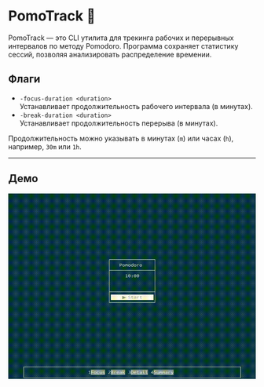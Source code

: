 # PomoTrack 🍅

PomoTrack — это CLI утилита для трекинга рабочих и перерывных интервалов по методу Pomodoro. Программа сохраняет статистику сессий, позволяя анализировать распределение времении.    
   
## Флаги   
  
- `-focus-duration <duration>`     
  Устанавливает продолжительность рабочего интервала (в минутах).    
- `-break-duration <duration>`      
  Устанавливает продолжительность перерыва (в минутах).    

Продолжительность можно указывать в минутах (`m`) или часах (`h`), например, `30m` или `1h`.

***
## Демо
![Demo](assets/demo.gif)